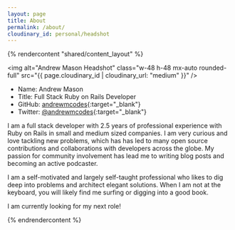 ```yaml
---
layout: page
title: About
permalink: /about/
cloudinary_id: personal/headshot
---
```


{% rendercontent "shared/content_layout" %}


<img alt="Andrew Mason Headshot" class="w-48 h-48 mx-auto rounded-full" src="{{ page.cloudinary_id | cloudinary_url: "medium" }}" />

- Name: Andrew Mason
- Title: Full Stack Ruby on Rails Developer
- GitHub: [andrewmcodes]({{site.data.social.github.url}}){:target="_blank"}
- Twitter: [@andrewmcodes]({{site.data.social.twitter.url}}){:target="_blank"}

I am a full stack developer with 2.5 years of professional experience with Ruby on Rails in small and medium sized companies. I am very curious and love tackling new problems, which has has led to many open source contributions and collaborations with developers across the globe. My passion for community involvement has lead me to writing blog posts and becoming an active podcaster.

I am a self-motivated and largely self-taught professional who likes to dig deep into problems and architect elegant solutions. When I am not at the keyboard, you will likely find me surfing or digging into a good book.

I am currently looking for my next role!

{% endrendercontent %}
